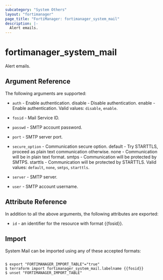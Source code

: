 ```yaml
---
subcategory: "System Others"
layout: "fortimanager"
page_title: "FortiManager: fortimanager_system_mail"
description: |-
  Alert emails.
---
```


# fortimanager_system_mail
Alert emails.

## Argument Reference


The following arguments are supported:


* `auth` - Enable authentication. disable - Disable authentication. enable - Enable authentication. Valid values: `disable`, `enable`.

* `fosid` - Mail Service ID.
* `passwd` - SMTP account password.
* `port` - SMTP server port.
* `secure_option` - Communication secure option. default - Try STARTTLS, proceed as plain text communication otherwise. none - Communication will be in plain text format. smtps - Communication will be protected by SMTPS. starttls - Communication will be protected by STARTTLS. Valid values: `default`, `none`, `smtps`, `starttls`.

* `server` - SMTP server.
* `user` - SMTP account username.


## Attribute Reference

In addition to all the above arguments, the following attributes are exported:
* `id` - an identifier for the resource with format {{fosid}}.

## Import

System Mail can be imported using any of these accepted formats:
```

$ export "FORTIMANAGER_IMPORT_TABLE"="true"
$ terraform import fortimanager_system_mail.labelname {{fosid}}
$ unset "FORTIMANAGER_IMPORT_TABLE"
```

